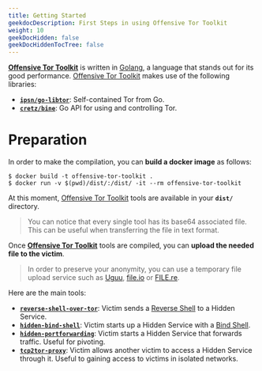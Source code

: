 ```yaml
---
title: Getting Started
geekdocDescription: First Steps in using Offensive Tor Toolkit
weight: 10
geekDocHidden: false
geekDocHiddenTocTree: false
---
```


[**Offensive Tor Toolkit**](https://github.com/atorrescogollo/offensive-tor-toolkit) is written in [Golang](https://golang.org), a language that stands out for its good performance. [Offensive Tor Toolkit](https://github.com/atorrescogollo/offensive-tor-toolkit) makes use of the following libraries:
* **[`ipsn/go-libtor`](https://github.com/ipsn/go-libtor)**: Self-contained Tor from Go.
* **[`cretz/bine`](https://github.com/cretz/bine)**: Go API for using and controlling Tor.

# Preparation
In order to make the compilation, you can **build a docker image** as follows:
```
$ docker build -t offensive-tor-toolkit .
$ docker run -v $(pwd)/dist/:/dist/ -it --rm offensive-tor-toolkit
```
At this moment, [Offensive Tor Toolkit](https://github.com/atorrescogollo/offensive-tor-toolkit) tools are available in your **`dist/`** directory.

> You can notice that every single tool has its base64 associated file. This can be useful when transferring the file in text format.

Once [**Offensive Tor Toolkit**](https://github.com/atorrescogollo/offensive-tor-toolkit) tools are compiled, you can **upload the needed file to the victim**.

> In order to preserve your anonymity, you can use a temporary file upload service such as [Uguu](https://uguu.se/), [file.io](https://www.file.io/) or [FILE.re](https://file.re/).

Here are the main tools:
* [**`reverse-shell-over-tor`**](../reverse-shell-over-tor): Victim sends a [Reverse Shell](https://www.hackingtutorials.org/networking/hacking-netcat-part-2-bind-reverse-shells/) to a Hidden Service.
* [**`hidden-bind-shell`**](../hidden-bind-shell): Victim starts up a Hidden Service with a [Bind Shell](https://www.hackingtutorials.org/networking/hacking-netcat-part-2-bind-reverse-shells/).
* [**`hidden-portforwarding`**](../hidden-portforwarding): Victim starts a Hidden Service that forwards traffic. Useful for pivoting.
* [**`tcp2tor-proxy`**](../tcp2tor-proxy): Victim allows another victim to access a Hidden Service through it. Useful to gaining access to victims in isolated networks.
